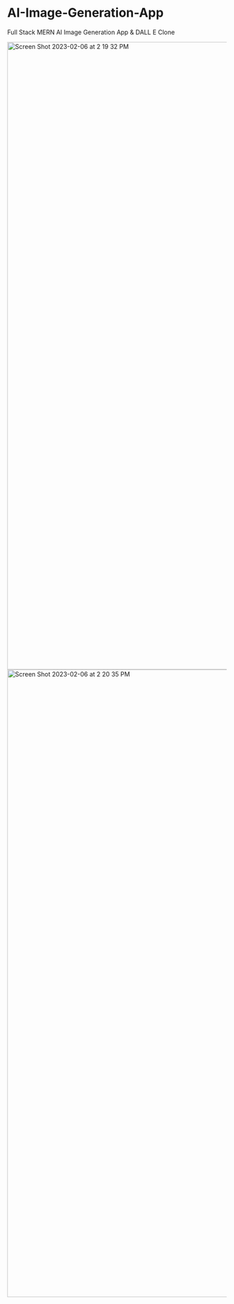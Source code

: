 # AI-Image-Generation-App
Full Stack MERN AI Image Generation App & DALL E Clone

<img width="1440" alt="Screen Shot 2023-02-06 at 2 19 32 PM" src="https://user-images.githubusercontent.com/23719983/217070927-68125e57-7255-4d2d-87d8-0c2032b6db5b.png">

<img width="1440" alt="Screen Shot 2023-02-06 at 2 20 35 PM" src="https://user-images.githubusercontent.com/23719983/217070971-144d2328-af8f-4fc3-91c5-8e0e4390882b.png">
